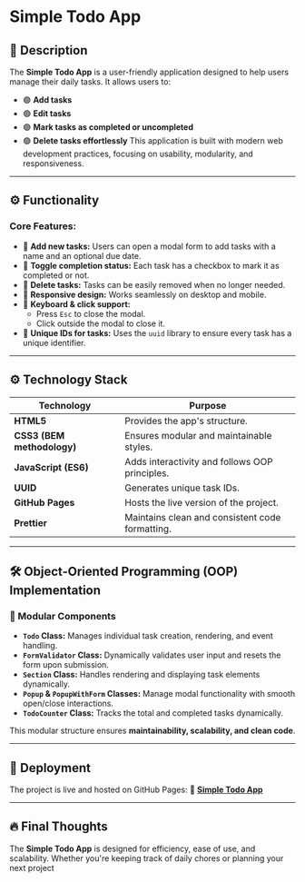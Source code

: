 # **Simple Todo App**

## 📝 **Description**

The **Simple Todo App** is a user-friendly application designed to help users manage their daily tasks. It allows users to:
- 🟢 **Add tasks**
- 🟢 **Edit tasks**
- 🟢 **Mark tasks as completed or uncompleted**
- 🟢 **Delete tasks effortlessly**
This application is built with modern web development practices, focusing on usability, modularity, and responsiveness.

---

## ⚙️ **Functionality**

### Core Features:
- 🔹 **Add new tasks:** Users can open a modal form to add tasks with a name and an optional due date.
- 🔹 **Toggle completion status:** Each task has a checkbox to mark it as completed or not.
- 🔹 **Delete tasks:** Tasks can be easily removed when no longer needed.
- 🔹 **Responsive design:** Works seamlessly on desktop and mobile.
- 🔹 **Keyboard & click support:**
  - Press `Esc` to close the modal.
  - Click outside the modal to close it.
- 🔹 **Unique IDs for tasks:** Uses the `uuid` library to ensure every task has a unique identifier.

---

## ⚙️ **Technology Stack**  

| Technology | Purpose |
|------------|---------|
| **HTML5** | Provides the app's structure. |
| **CSS3 (BEM methodology)** | Ensures modular and maintainable styles. |
| **JavaScript (ES6)** | Adds interactivity and follows OOP principles. |
| **UUID** | Generates unique task IDs. |
| **GitHub Pages** | Hosts the live version of the project. |
| **Prettier** | Maintains clean and consistent code formatting. |

---

## 🛠 **Object-Oriented Programming (OOP) Implementation**  

### **📌 Modular Components**  
- **`Todo` Class:** Manages individual task creation, rendering, and event handling.  
- **`FormValidator` Class:** Dynamically validates user input and resets the form upon submission.  
- **`Section` Class:** Handles rendering and displaying task elements dynamically.  
- **`Popup` & `PopupWithForm` Classes:** Manage modal functionality with smooth open/close interactions.  
- **`TodoCounter` Class:** Tracks the total and completed tasks dynamically.  

This modular structure ensures **maintainability, scalability, and clean code**.  

---

## 🚀 **Deployment**
The project is live and hosted on GitHub Pages:
🔗 **[Simple Todo App](https://github.com/KevinJonesM/se_project_todo-app.git)**

---

## **🔥 Final Thoughts**  
The **Simple Todo App** is designed for efficiency, ease of use, and scalability. Whether you're keeping track of daily chores or planning your next project